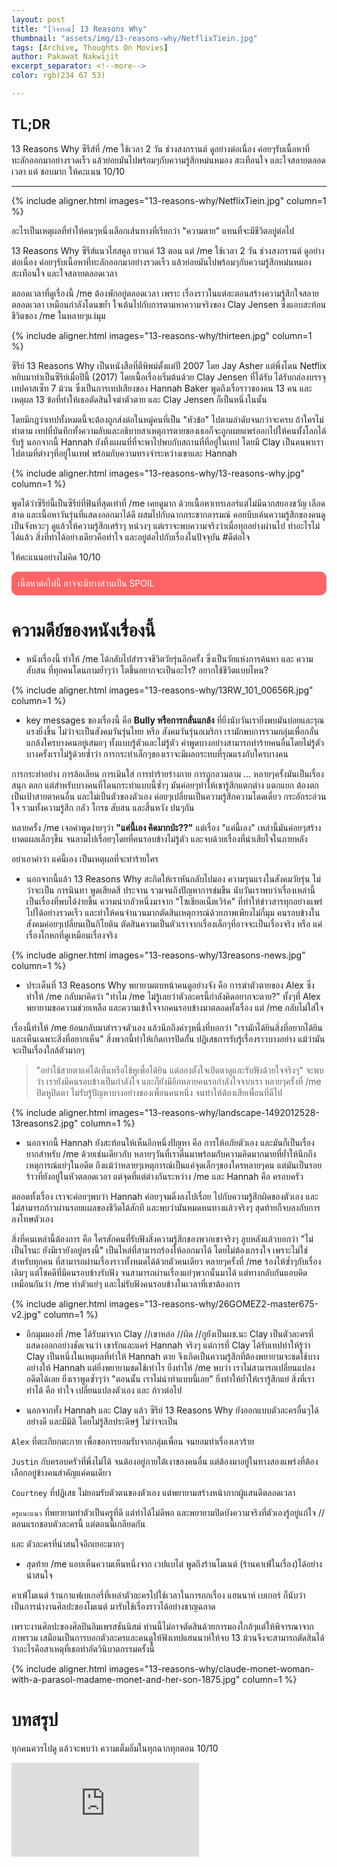 ```yaml
---
layout: post
title: "[วิจารณ์] 13 Reasons Why"
thumbnail: "assets/img/13-reasons-why/NetflixTiein.jpg"
tags: [Archive, Thoughts On Movies]
author: Pakawat Nakwijit
excerpt_separator: <!--more-->
color: rgb(234 67 53)

---
```


## TL;DR
13 Reasons Why ซีรีส์ที่ /me ใช้เวลา 2 วัน ช่วงสงกรานต์ ดูอย่างต่อเนื่อง ค่อยๆรับเนื้อหาที่ทะลักออกมาอย่างรวดเร็ว แล้วย่อยมันไปพร้อมๆกับความรู้สึกหม่นหมอง สะเทือนใจ และใจสลายตลอดเวลา แต่ ชอบมาก ให้คะแนน 10/10 
<!--more-->

--------

{% include aligner.html images="13-reasons-why/NetflixTiein.jpg" column=1 %}


<div class="blockquote">
อะไรเป็นเหตุผลที่ทำให้คนๆหนึ่งเลือกเส้นทางที่เรียกว่า "ความตาย" แทนที่จะมีชีวิตอยู่ต่อไป
</div>

13 Reasons Why ซีรีส์แนวไฮสคูล ยาวแค่ 13 ตอน แต่ /me ใช้เวลา 2 วัน ช่วงสงกรานต์ ดูอย่างต่อเนื่อง ค่อยๆรับเนื้อหาที่ทะลักออกมาอย่างรวดเร็ว แล้วย่อยมันไปพร้อมๆกับความรู้สึกหม่นหมอง สะเทือนใจ และใจสลายตลอดเวลา

ตลอดเวลาที่ดูเรื่องนี้ /me ต้องพักอยู่ตลอดเวลา เพราะ เรื่องราวในแต่ละตอนสร้างความรู้สึกใจสลายตลอดเวลา เหมือนกำลังโดนขย้ำ ใจเต้นไปกับการตามหาความจริงของ Clay Jensen ซึ่งแอบสะท้อนชีวิตของ /me ในหลายๆแง่มุม

{% include aligner.html images="13-reasons-why/thirteen.jpg" column=1 %}

ซีรีย์ 13 Reasons Why เป็นหนังสือที่ตีพิพม์ตั้งแต่ปี 2007 โดย Jay Asher แต่พึ่งโดน Netflix หยิบมาทำเป็นซีรีย์เมื่อปีนี้ (2017) โดยเนื้อเรื่องเริ่มต้นด้วย Clay Jensen ที่ได้รับ ได้รับกล่องบรรจุเทปคาสเซ็ท 7 ม้วน ซึ่งเป็นการเทปเสียงของ Hannah Baker พูดถึงเรื่อราวของคน 13 คน และเหตุผล 13 ข้อที่ทำให้เธอตัดสินใจฆ่าตัวตาย และ Clay Jensen ก็เป็นหนึ่งในนั้น

โดยมีกฎว่าเทปทั้งหมดนี้จะต้องถูกส่งต่อในหมู่คนที่เป็น "หัวข้อ" ไปตามลำดับจนกว่าจะครบ ถ้าใครไม่ทำตาม เทปที่บันทึกทั้งความลับและอธิบายสาเหตุการตายของเธอก็จะถูกเผยแพร่ออกไปให้คนทั้งโลกได้รับรู้ นอกจากนี้ Hannah ยังทิ้งแผนที่ที่จะพาไปพบกับสถานที่ที่อยู่ในเทป โดยมี Clay เป็นคนพาเราไปตามที่ต่างๆที่อยู่ในเทฟ พร้อมกับความทรงจำระหว่างเขาและ Hannah

{% include aligner.html images="13-reasons-why/13-reasons-why.jpg" column=1 %}

พูดได้ว่าซีรีย์นี้เป็นซีรีย์ที่ฟินที่สุดเท่าที่ /me เคยดูมาก ด้วยเนื้อหาเทรเลอร์แต่ไม่มีฉากสยองขวัญ เลือดสาด และเนื้อหาวันรุ่นที่แสดงออกมาได้ดี ผสมไปกับฉากกระชากอารมณ์ คอยบีบเค้นความรู้สึกของคนดูเป็นจังหวะๆ ดูแล้วให้ความรู้สึกเศร้าๆ หน่วงๆ แต่เราจะพบความจริงว่าเมื่อทุกอย่างผ่านไป ทำอะไรไม่ได้แล้ว สิ่งที่ทำได้อย่างเดียวคือทำใจ และอยู่ต่อไปกับเรื่องในปัจจุบัน <span class="tag-en"><span class="tag-en">#ดีต่อใจ</span></span>

ให้คะแนนอย่างไม่คิด 10/10


<div style="background: rgba(255, 48, 48, 0.74); padding: 10px; border-radius: 10px; margin-bottom: 10px; color: #fff;">เนื้อหาต่อไปนี้ อาจจะมีบางส่วนเป็น SPOIL</div>

# ความดีย์ของหนังเรื่องนี้

* หนังเรื่องนี้ ทำให้ /me ได้กลับไปสำรวจชีวิตวัยรุ่นอีกครั้ง ซึ่งเป็นวัยแห่งการค้นหา และ ความสับสน ที่ทุกคนโดนถามย้ำๆว่า โตขึ้นอยากจะเป็นอะไร? อยากใช้ชีวิตแบบไหน?

{% include aligner.html images="13-reasons-why/13RW_101_00656R.jpg" column=1 %}

* key messages ของเรื่องนี้ คือ **Bully หรือการกลั่นแกล้ง** ที่ยิ่งนับวันเรายิ่งพบมันบ่อยและรุณแรงยิ่งขึ้น ไม่ว่าจะเป็นสังคมวันรุ่นไทย หรือ สังคมวันรุ่นอเมริกา เรามักพบการรวมกลุ่มเพื่อกลั่นแกล้งใครบางคนอยู่เสมอๆ ทั้งแบบรู้ตัวและไม่รู้ตัว คำพูดบางอย่างสามารถทำร้ายคนอื่นโดยไม่รู้ตัว บางครั้งเราไม่รู้ด้วยซ้ำว่า การกระทำเล็กๆของเราจะมีผลกระทบที่รุณแรงกับใครบางคน

การกระทำอย่าง การล้อเลียน การเมินใส่ การทำร้ายร่างกาย การถูกลวมลาม ... หลายๆครั้งมันเป็นเรื่องสนุก ตลก แต่สำหรับบางคนที่โดนกระทำแบบนี้ซ้ำๆ มันค่อยๆทำให้เขารู้สึกแตกต่าง แตกแยก ต้องตกเป็นเป้าสายตาคนอื่น และไม่เป็นตัวของตัวเอง ค่อยๆเปลี่ยนเป็นความรู้สึกความโดดเดี่ยว กระอักระอ่วนใจ รวมทั้งความรู้สึก กลัว โกรธ สับสน และสิ้นหวัง ปนๆกัน

หลายครั้ง /me เจอคำพูดง่ายๆว่า **"แค่นี้เอง คิดมากป่ะ??"** แต่เรื่อง "แค่นี้เอง" เหล่านี้มันค่อยๆสร้างบาดแผลเล็กๆขึ้น จนลามไปเรื่อยๆโดยที่คนรอบข้างไม่รู้ตัว และจบด้วยเรื่องที่น่าเสียใจในภายหลัง


<div class="blockquote">อย่าเอาคำว่า แค่นี้เอง เป็นเหตุผลที่จะทำร้ายใคร</div>

* นอกจากนี้แล้ว 13 Reasons Why สะกิดให้เราหันกลับไปมอง ความรุนแรงในสังคมวัยรุ่น ไม่ว่าจะเป็น การนินทา พูดเสียดสี ประจาน รวมจนถึงปัญหาการข่มขืน นับวันเราพบว่าเรื่องเหล่านี้เป็นเรื่องที่พบได้ง่ายขึ้น ความน่ากลัวหนึ่งมาจาก "โซเชียลเน็ตเวิร์ค" ที่ทำให้ข่าวสารทุกอย่างแพร่ไปได้อย่างรวดเร็ว และทำให้คนจำนวนมากตัดสินเหตุการณ์ด้วยภาพเพียงไม่กี่มุม คนรอบข้างในสังคมค่อยๆเปลี่ยนเป็นกิโยติน ตัดสินความเป็นตัวเราจากเรื่องเล็กๆที่อาจจะเป็นเรื่องจริง หรือ แค่เรื่องโกหกที่ดูเหมือนเรื่องจริง

{% include aligner.html images="13-reasons-why/13reasons-news.jpg" column=1 %}

* ประเด็นที่ 13 Reasons Why พยายามตบหน้าคนดูอย่างจัง คือ การฆ่าตัวตายของ Alex ซึ่งทำให้ /me กลับมาคิดว่า "ทำไม /me ไม่รู้เลยว่าตัวละครนี้กำลังคิดอยากจะตาย?" ทั้งๆที่ Alex พยายามขอความช่วยเหลือ และความเข้าใจจากคนรอบข้างมาตลอดทั้งเรื่อง แต่ /me กลับไม่ใส่ใจ

เรื่องนี้ทำให้ /me ย้อนกลับมาสำรวจตัวเอง แล้วนึกถึงคำๆหนึ่งที่บอกว่า "เรามักได้ยินสิ่งที่อยากได้ยิน และเห็นเฉพาะสิ่งที่อยากเห็น" สิ่งพวกนี้ทำให้เกิดการปิดกั้น ปฏิเสธการรับรู้เรื่องราวบางอย่าง แม้ว่ามันจะเป็นเรื่องใกล้ตัวมากๆ

> "อย่าใช้สายตาแค่ได้เห็นหรือใช้หูเพื่อได้ยิน แต่ลองตั้งใจเปิดตาดูและรับฟังด้วยใจจริงๆ" จะพบว่า เรายังมีคนรอบข้างเป็นกำลังใจ และก็ยังมีอีกหลายคนรอกำลังใจจากเรา หลายๆครั้งที่ /me ปิดหูปิดตา ไม่รับรู้ปัญหาบางอย่างของเพื่อนคนหนึ่ง จนทำให้ต้องเสียเพื่อนที่ดีไป

{% include aligner.html images="13-reasons-why/landscape-1492012528-13reasons2.jpg" column=1 %}

* นอกจากนี้ Hannah ยังสะท้อนให้เห็นอีกหนึ่งปัญหา คือ การให้อภัยตัวเอง และมันก็เป็นเรื่องยากสำหรับ /me ด้วยเช่นเดียวกับ หลายๆวันที่เราตื่นมาพร้อมกับความคิดมากมายที่ย้ำให้นึกถึงเหตุการณ์แย่ๆในอดีต ถึงแม้ว่าหลายๆเหตุการณ์เป็นแค่จุดเล็กๆของใครหลายๆคน แต่มันเป็นรอยร้าวที่ยังอยู่ในหัวตลอดเวลา แต่จุดที่แต่ต่างกันระหว่าง /me และ Hannah คือ ครอบครัว

ตลอดทั้งเรื่อง เราจะค่อยๆพบว่า Hannah ค่อยๆจมดิ่งลงไปเรื่อย ไปกับความรู้สึกผิดของตัวเอง และไม่สามารถก้าวผ่านรอยแผลของชีวิตได้สักที และพบว่ามันหมดหนทางแล้วจริงๆ สุดท้ายก็จบลงกับการลงโทษตัวเอง

สิ่งที่คนเหล่านี้ต้องการ คือ ใครสักคนที่รับฟังสิ่งความรู้สึกของพวกเขาจริงๆ ลูบหลังแล้วบอกว่า "ไม่เป็นไรนะ ยังมีเรายังอยู่ตรงนี้" เป็นไหล่ที่สามารถร้องไห้ออกมาได้ โดยไม่ต้องเกรงใจ เพราะไม่ใช่สำหรับทุกคน ที่สามารถผ่านเรื่องราวทั้งหมดได้ด้วยตัวคนเดียว หลายๆครั้งที่ /me ร้องไห้ซ้ำๆกับเรื่องเดิมๆ แต่โชคดีที่มีคนรอบข้างรับฟัง จนสามารถผ่านเรื่องแย่ๆพวกนั้นมาได้ แต่ทางกลับกันแอบคิดเหมือนกันว่า /me ทำตัวแย่ๆ และไม่รับฟังคนรอบข้างในเวลาที่เขาต้องการ

{% include aligner.html images="13-reasons-why/26GOMEZ2-master675-v2.jpg" column=1 %}

* อีกมุมมองที่ /me ได้รับมาจาก Clay //เขาหล่อ //ผิด //กูยังเป็นผช.นะ
Clay เป็นตัวละครที่แสดงออกอย่างชัดเจนว่า เขารักและแคร์ Hannah จริงๆ แต่การที่ Clay ได้รับเทปทำให้รู้ว่า Clay เป็นหนึ่งในเหตุผลที่ทำให้ Hannah ตาย จึงเกิดเป็นความรู้สึกที่ต้องพยายามจะชดใช้บางอย่างให้ Hannah แต่ยิ่งพยายามชดใช้เท่าไร ยิ่งทำให้ /me พบว่า เราไม่สามารถเปลี่ยนแปลงอดีตได้เลย ยิ่งเราพูดซ้ำๆว่า "ตอนนั้น เราไม่น่าทำแบบนี้เลย" ยิ่งทำให้ย้ำให้เรารู้สึกแย่ สิ่งที่เราทำได้ คือ ทำใจ เปลี่ยนแปลงตัวเอง และ ก้าวต่อไป

* นอกจากทั้ง Hannah และ Clay แล้ว ซีรีย์ 13 Reasons Why ยังออกแบบตัวละครอื่นๆได้อย่างดี และมีมิติ โดยไม่รู้สึกประดิษฐ์ ไม่ว่าจะเป็น

`Alex` ที่ตะเกียกตะกาย เพื่อขอการยอมรับจากกลุ่มเพื่อน จนยอมทำเรื่องเลวร้าย

`Justin` กับครอบครัวที่พึ่งไม่ได้ จนต้องอยู่ภายใต้เงาของคนอื่น แต่ต้องมาอยู่ในทางสองแพร่งที่ต้องเลือกอยู่ข้างคนสำคัญแค่คนเดียว

`Courtney` ที่ปฏิเสธ ไม่ยอมรับตัวตนของตัวเอง แต่พยายามสร้างหน้ากากผู้แสนดีตลอดเวลา

`ครูแนะแนว` ที่พยายามทำตัวเป็นครูที่ดี แต่ทำได้ไม่ดีพอ และพยายามปิดบังความจริงที่ตัวเองรู้อยู่แก่ใจ //ตอนแรกชอบตัวละครนี้ แต่ตอนนี้เกลียดกัน

และ ตัวละครที่น่าสนใจอีกเยอะมากๆ

* สุดท้าย /me แอบเห็นความเห็นหนึ่งจาก เวปแบไต๋ พูดถึงร้านโมเนต์ (ร้านคาเฟ่ในเรื่อง)ได้อย่างน่าสนใจ


<div class="blockquote"> 
คาเฟ่โมเนต์ ร้านกาแฟเบเกอรี่ที่เหล่าตัวละครไปใช้เวลาในการถกเรื่อง แฮนนาห์ เบเกอร์ ก็นับว่าเป็นการนำงานศิลปะของโมเนต์ มารับใช้เรื่องราวได้อย่างชาญฉลาด

เพราะงานศิลปะของศิลปินอิมเพรสชันนิสม์ ท่านนี้ไม่อาจตัดสินด้วยการมองใกล้ๆแต่ให้พิจารณาจากภาพรวม เสมือนเป็นการบอกตัวละครและคนดูให้ฟังเทปแฮนนาห์ให้จบ 13 ม้วนจึงจะสามารถตัดสินได้ว่าอะไรคือสาเหตุที่เธอทำอัตวินิบาตกรรมครั้งนี้ 
</div>

{% include aligner.html images="13-reasons-why/claude-monet-woman-with-a-parasol-madame-monet-and-her-son-1875.jpg" column=1 %}

# บทสรุป

ทุกคนควรไปดู แล้วจะพบว่า ความเต็มอิ่มในทุกฉากทุกตอน 10/10


<div class="video-container">
    <iframe class="video" src="https://www.youtube.com/embed/vm_GroJMOVM?feature=oembed" frameborder="0" scrolling="no" webkitAllowFullScreen mozallowfullscreen allowFullScreen></iframe>
</div>